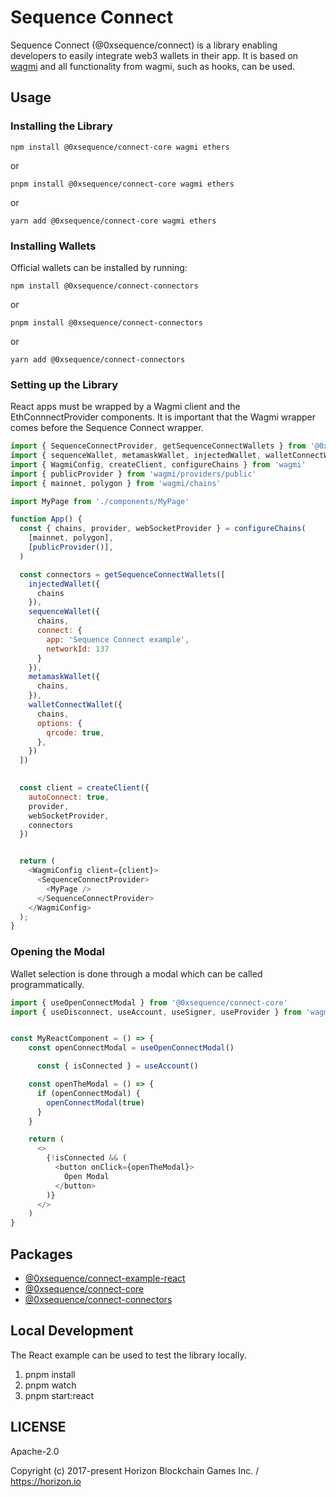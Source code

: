 Sequence Connect
================

Sequence Connect (@0xsequence/connect) is a library enabling developers to easily integrate web3 wallets in their app. It is based on [wagmi](https://wagmi.sh/) and all functionality from wagmi, such as hooks, can be used.

## Usage
### Installing the Library

`npm install @0xsequence/connect-core wagmi ethers`

or

`pnpm install @0xsequence/connect-core wagmi ethers`

or

`yarn add @0xsequence/connect-core wagmi ethers`

### Installing Wallets
Official wallets can be installed by running:

`npm install @0xsequence/connect-connectors`

or

`pnpm install @0xsequence/connect-connectors`

or

`yarn add @0xsequence/connect-connectors`

### Setting up the Library
React apps must be wrapped by a Wagmi client and the EthConnnectProvider components. It is important that the Wagmi wrapper comes before the Sequence Connect wrapper.

```js
import { SequenceConnectProvider, getSequenceConnectWallets } from '@0xsequence/connect-core'
import { sequenceWallet, metamaskWallet, injectedWallet, walletConnectWallet } from '@0xsequence/connect-connectors'
import { WagmiConfig, createClient, configureChains } from 'wagmi'
import { publicProvider } from 'wagmi/providers/public'
import { mainnet, polygon } from 'wagmi/chains'

import MyPage from './components/MyPage'

function App() {
  const { chains, provider, webSocketProvider } = configureChains(
    [mainnet, polygon],
    [publicProvider()],
  )

  const connectors = getSequenceConnectWallets([
    injectedWallet({
      chains
    }),
    sequenceWallet({
      chains,
      connect: {
        app: 'Sequence Connect example',
        networkId: 137
      }
    }),
    metamaskWallet({
      chains,
    }),
    walletConnectWallet({
      chains,
      options: {
        qrcode: true,
      },
    })
  ])

  
  const client = createClient({
    autoConnect: true,
    provider,
    webSocketProvider,
    connectors
  })


  return (
    <WagmiConfig client={client}>
      <SequenceConnectProvider>
        <MyPage />
      </SequenceConnectProvider>
    </WagmiConfig>
  );
}

```

### Opening the Modal
Wallet selection is done through a modal which can be called programmatically.

```js
import { useOpenConnectModal } from '@0xsequence/connect-core'
import { useDisconnect, useAccount, useSigner, useProvider } from 'wagmi'


const MyReactComponent = () => {
    const openConnectModal = useOpenConnectModal()

      const { isConnected } = useAccount()

    const openTheModal = () => {
      if (openConnectModal) {
        openConnectModal(true)
      }
    }

    return (
      <>
        {!isConnected && (
          <button onClick={openTheModal}>
            Open Modal
          </button>
        )}
      </>
    )
}
```



## Packages

- [@0xsequence/connect-example-react](./examples/react)
- [@0xsequence/connect-core](./packages/core)
- [@0xsequence/connect-connectors](./packages/wallets)


## Local Development
The React example can be used to test the library locally.

1. pnpm install
2. pnpm watch
3. pnpm start:react


## LICENSE

Apache-2.0

Copyright (c) 2017-present Horizon Blockchain Games Inc. / https://horizon.io

